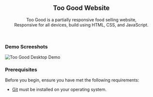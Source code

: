 <div align="center">
  
  

  <br />
  <br />

  <h2 align="center">Too Good Website</h2>

  Too Good  is a partially responsive food selling website, <br />Responsive for all devices, build using HTML, CSS, and JavaScript.

  
</div>

<br />

### Demo Screeshots

![Too Good Desktop Demo](https://user-images.githubusercontent.com/97274118/234895125-ef80c227-fa29-451e-a4a3-2d9b74de37bd.jpeg)


### Prerequisites

Before you begin, ensure you have met the following requirements:

* [Git](https://git-scm.com/downloads "Download Git") must be installed on your operating system.

